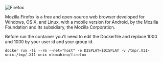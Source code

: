![Firefox](https://mozorg.cdn.mozilla.net/media/img/firefox/new/header-firefox.98d0a02c957f.png)

Mozilla Firefox is a free and open-source web browser developed for Windows, OS X, and Linux, with a mobile version for Android, by the Mozilla Foundation and its subsidiary, the Mozilla Corporation.

Before run the container you'll need to edit the Dockerfile and replace 1000 and 1000 by your user id and your group id.

```
docker run -ti --rm --net="host" -e DISPLAY=$DISPLAY -v /tmp/.X11-unix:/tmp/.X11-unix nlemahieu/firefox
```
